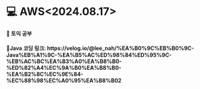 <h1>💻 AWS<2024.08.17></h1>
<h4>📖 토익 공부<br>


<h4>📖Java 코딩
링크: https://velog.io/@lee_nah/%EA%B0%9C%EB%B0%9C-Java%EB%A1%9C-%EA%B5%AC%ED%98%84%ED%95%9C-%EB%AC%BC%EA%B3%A0%EA%B8%B0-%ED%82%A4%EC%9A%B0%EA%B8%B0-%EA%B2%8C%EC%9E%84-%EC%88%98%EC%A0%95%EA%B8%B02
